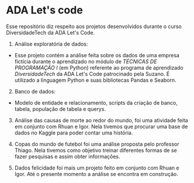# ADA Let's code
Esse repositório diz respeito aos projetos desenvolvidos durante o curso DiversidadeTech da ADA Let's Code.

1. Análise exploratória de dados:
  - Esse projeto contém a análise feita sobre os dados de uma empresa fictícia durante o aprendizado no módulo de *TÉCNICAS DE PROGRAMAÇÃO I* (em Python) referente ao programa de aprendizado *DiversidadeTech* da ADA Let's Code patrocinado pela Suzano. É utilizado a linguagem Python e suas bibliotecas Pandas e Seaborn.
 
2. Banco de dados:
  - Modelo de entidade e relacionamento, scripts da criação de banco, tabela, população de tabela e querys.

3. Análise das causas de morte ao redor do mundo, foi uma atividade feita em conjunto com Rhuan e Igor. Nela tivemos que procurar uma base de dados no Kaggle para poder contar uma história.

4. Copas do mundo de futebol foi uma análise proposta pelo professor Thiago. Nela tivemos como objetivo treinar diferentes formas de se fazer pesquisas e assim obter informações.

5. Dados felicidade foi mais um projeto feito em conjunto com Rhuan e Igor. Até o presente momento a análise se encontra em construção.
